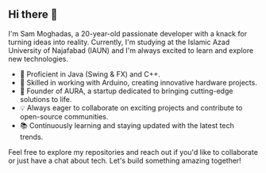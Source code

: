 ## Hi there 👋

I'm Sam Moghadas, a 20-year-old passionate developer with a knack for turning ideas into reality. Currently, I'm studying at the Islamic Azad University of Najafabad (IAUN) and I'm always excited to learn and explore new technologies.

- 🌟 Proficient in Java (Swing & FX) and C++.
- 🤖 Skilled in working with Arduino, creating innovative hardware projects.
- 🚀 Founder of AURA, a startup dedicated to bringing cutting-edge solutions to life.
- 💡 Always eager to collaborate on exciting projects and contribute to open-source communities.
- 📚 Continuously learning and staying updated with the latest tech trends.

Feel free to explore my repositories and reach out if you'd like to collaborate or just have a chat about tech. Let's build something amazing together!
